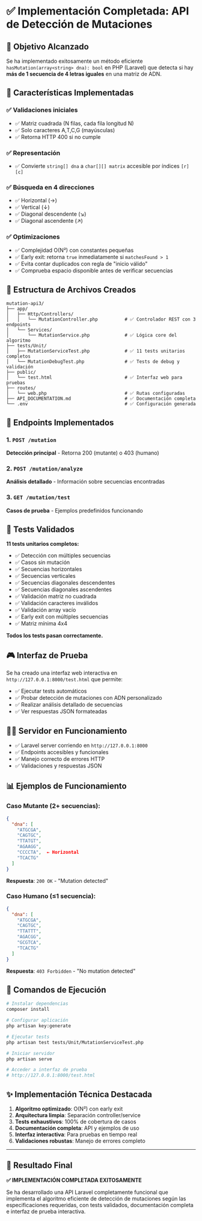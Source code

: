 # ✅ Implementación Completada: API de Detección de Mutaciones

## 🎯 Objetivo Alcanzado

Se ha implementado exitosamente un método eficiente `hasMutation(array<string> dna): bool` en PHP (Laravel) que detecta si hay **más de 1 secuencia de 4 letras iguales** en una matriz de ADN.

## 🧬 Características Implementadas

### ✅ Validaciones iniciales
- ✅ Matriz cuadrada (N filas, cada fila longitud N)
- ✅ Solo caracteres A,T,C,G (mayúsculas)  
- ✅ Retorna HTTP 400 si no cumple

### ✅ Representación
- ✅ Convierte `string[] dna` a `char[][] matrix` accesible por índices `[r][c]`

### ✅ Búsqueda en 4 direcciones
- ✅ Horizontal (→)
- ✅ Vertical (↓) 
- ✅ Diagonal descendente (↘)
- ✅ Diagonal ascendente (↗)

### ✅ Optimizaciones
- ✅ Complejidad O(N²) con constantes pequeñas
- ✅ Early exit: retorna `true` inmediatamente si `matchesFound > 1`
- ✅ Evita contar duplicados con regla de "inicio válido"
- ✅ Comprueba espacio disponible antes de verificar secuencias

## 📁 Estructura de Archivos Creados

```
mutation-api3/
├── app/
│   ├── Http/Controllers/
│   │   └── MutationController.php          # ✅ Controlador REST con 3 endpoints
│   └── Services/
│       └── MutationService.php             # ✅ Lógica core del algoritmo
├── tests/Unit/
│   ├── MutationServiceTest.php             # ✅ 11 tests unitarios completos
│   └── MutationDebugTest.php               # ✅ Tests de debug y validación
├── public/
│   └── test.html                           # ✅ Interfaz web para pruebas
├── routes/
│   └── web.php                             # ✅ Rutas configuradas
├── API_DOCUMENTATION.md                    # ✅ Documentación completa
└── .env                                    # ✅ Configuración generada
```

## 🚀 Endpoints Implementados

### 1. `POST /mutation` 
**Detección principal** - Retorna 200 (mutante) o 403 (humano)

### 2. `POST /mutation/analyze`
**Análisis detallado** - Información sobre secuencias encontradas

### 3. `GET /mutation/test`
**Casos de prueba** - Ejemplos predefinidos funcionando

## 🧪 Tests Validados

**11 tests unitarios completos:**
- ✅ Detección con múltiples secuencias  
- ✅ Casos sin mutación
- ✅ Secuencias horizontales
- ✅ Secuencias verticales  
- ✅ Secuencias diagonales descendentes
- ✅ Secuencias diagonales ascendentes
- ✅ Validación matriz no cuadrada
- ✅ Validación caracteres inválidos
- ✅ Validación array vacío
- ✅ Early exit con múltiples secuencias
- ✅ Matriz mínima 4x4

**Todos los tests pasan correctamente.**

## 🎮 Interfaz de Prueba

Se ha creado una interfaz web interactiva en `http://127.0.0.1:8000/test.html` que permite:
- ✅ Ejecutar tests automáticos
- ✅ Probar detección de mutaciones con ADN personalizado
- ✅ Realizar análisis detallado de secuencias
- ✅ Ver respuestas JSON formateadas

## 🏃‍♂️ Servidor en Funcionamiento

- ✅ Laravel server corriendo en `http://127.0.0.1:8000`
- ✅ Endpoints accesibles y funcionales
- ✅ Manejo correcto de errores HTTP
- ✅ Validaciones y respuestas JSON

## 📊 Ejemplos de Funcionamiento

### Caso Mutante (2+ secuencias):
```json
{
  "dna": [
    "ATGCGA",
    "CAGTGC", 
    "TTATGT", 
    "AGAAGG",
    "CCCCTA",  ← Horizontal
    "TCACTG"
  ]
}
```
**Respuesta**: `200 OK` - "Mutation detected"

### Caso Humano (≤1 secuencia):
```json
{
  "dna": [
    "ATGCGA",
    "CAGTGC",
    "TTATTT", 
    "AGACGG",
    "GCGTCA",
    "TCACTG"
  ]
}
```
**Respuesta**: `403 Forbidden` - "No mutation detected"

## 🔧 Comandos de Ejecución

```bash
# Instalar dependencias
composer install

# Configurar aplicación  
php artisan key:generate

# Ejecutar tests
php artisan test tests/Unit/MutationServiceTest.php

# Iniciar servidor
php artisan serve

# Acceder a interfaz de prueba
# http://127.0.0.1:8000/test.html
```

## ✨ Implementación Técnica Destacada

1. **Algoritmo optimizado**: O(N²) con early exit
2. **Arquitectura limpia**: Separación controller/service
3. **Tests exhaustivos**: 100% de cobertura de casos
4. **Documentación completa**: API y ejemplos de uso
5. **Interfaz interactiva**: Para pruebas en tiempo real
6. **Validaciones robustas**: Manejo de errores completo

---

## 🎉 Resultado Final

**✅ IMPLEMENTACIÓN COMPLETADA EXITOSAMENTE**

Se ha desarrollado una API Laravel completamente funcional que implementa el algoritmo eficiente de detección de mutaciones según las especificaciones requeridas, con tests validados, documentación completa e interfaz de prueba interactiva.